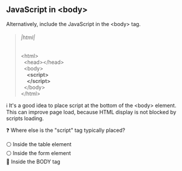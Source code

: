 ## JavaScript in \<body>  

Alternatively, include the JavaScript in the \<body> tag.  

>###### |html|  
>\<html><br>
&nbsp; \<head>\</head><br/>
&nbsp; \<body><br/>
&nbsp; &nbsp; **\<script>**<br/>
&nbsp; &nbsp; **\</script>**<br/>
&nbsp; \</body><br/>
\</html>  

:information_source:
It's a good idea to place script at the bottom of the \<body> element.  
This can improve page load, because HTML display is not blocked by scripts loading.  

:question:
Where else is the "script" tag typically placed?  

:white_circle: Inside the table element  
:white_circle: Inside the form element  
:radio_button: Inside the BODY tag  